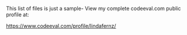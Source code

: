 
This list of files is just a sample- View my complete codeeval.com public profile at:

https://www.codeeval.com/profile/lindafernz/
